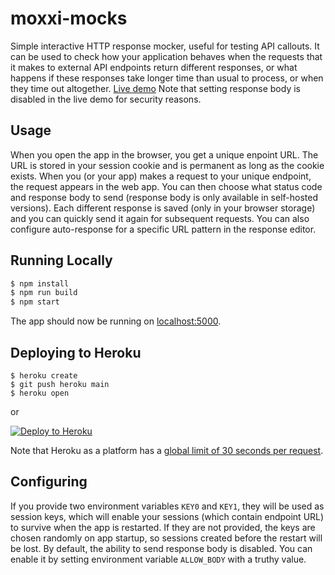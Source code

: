 # moxxi-mocks

Simple interactive HTTP response mocker, useful for testing API callouts. It can be used to check how your application behaves when the requests that it makes to external API endpoints return different responses, or what happens if these responses take longer time than usual to process, or when they time out altogether.
[Live demo](https://moxx-i.herokuapp.com/)
Note that setting response body is disabled in the live demo for security reasons.

## Usage
When you open the app in the browser, you get a unique enpoint URL. The URL is stored in your session cookie and is permanent as long as the cookie exists.
When you (or your app) makes a request to your unique endpoint, the request appears in the web app. You can then choose what status code and response body to send (response body is only available in self-hosted versions).
Each different response is saved (only in your browser storage) and you can quickly send it again for subsequent requests.
You can also configure auto-response for a specific URL pattern in the response editor.

## Running Locally

```sh
$ npm install
$ npm run build
$ npm start
```

The app should now be running on [localhost:5000](http://localhost:5000/).

## Deploying to Heroku

```
$ heroku create
$ git push heroku main
$ heroku open
```
or

[![Deploy to Heroku](https://www.herokucdn.com/deploy/button.png)](https://heroku.com/deploy)

Note that Heroku as a platform has a [global limit of 30 seconds per request](https://devcenter.heroku.com/articles/request-timeout).

## Configuring
If you provide two environment variables `KEY0` and `KEY1`, they will be used as session keys, which will enable your sessions (which contain endpoint URL) to survive when the app is restarted. If they are not provided, the keys are chosen randomly on app startup, so sessions created before the restart will be lost.
By default, the ability to send response body is disabled. You can enable it by setting environment variable `ALLOW_BODY` with a truthy value.
